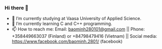 ### Hi there 👋



- 🔭 I’m currently studying at Vaasa University of Applied Science.
- 🌱 I’m currently learning C and C++ programming.
- 📫 How to reach me: 
Email: baominh280101@gmail.com ||
Phone: +358449663037 (Finland) or +84798479416 (Vietnam) ||
Social media: https://www.facebook.com/baominh.2801/ (facebook)


